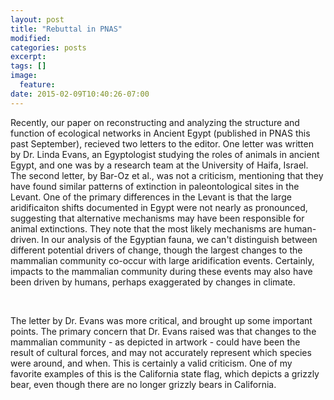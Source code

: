 ```yaml
---
layout: post
title: "Rebuttal in PNAS"
modified:
categories: posts
excerpt:
tags: []
image:
  feature:
date: 2015-02-09T10:40:26-07:00
---
```

Recently, our paper on reconstructing and analyzing the structure and function of ecological networks in Ancient Egypt (published in PNAS this past September), recieved two letters to the editor.
One letter was written by Dr. Linda Evans, an Egyptologist studying the roles of animals in ancient Egypt, and one was by a research team at the University of Haifa, Israel.
The second letter, by Bar-Oz et al., was not a criticism, mentioning that they have found similar patterns of extinction in paleontological sites in the Levant.
One of the primary differences in the Levant is that the large aridificaiton shifts documented in Egypt were not nearly as pronounced, suggesting that alternative mechanisms may have been responsible for animal extinctions.
They note that the most likely mechanisms are human-driven.
In our analysis of the Egyptian fauna, we can't distinguish between different potential drivers of change, though the largest changes to the mammalian community co-occur with large aridification events.
Certainly, impacts to the mammalian community during these events may also have been driven by humans, perhaps exaggerated by changes in climate.

<br>

The letter by Dr. Evans was more critical, and brought up some important points.
The primary concern that Dr. Evans raised was that changes to the mammalian community - as depicted in artwork - could have been the result of cultural forces, and may not accurately represent which species were around, and when.
This is certainly a valid criticism.
One of my favorite examples of this is the California state flag, which depicts a grizzly bear, even though there are no longer grizzly bears in California.

